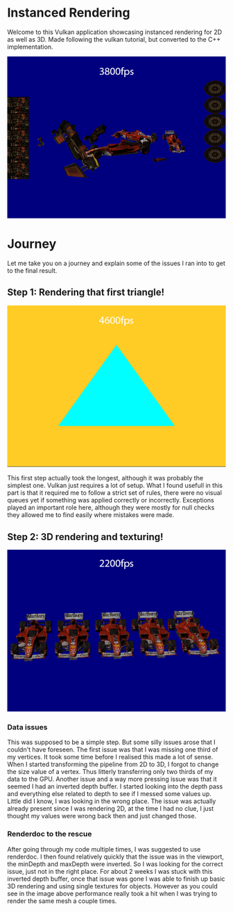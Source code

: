 # Instanced Rendering 

Welcome to this Vulkan application showcasing instanced rendering for 2D as well as 3D. Made following the vulkan tutorial, but converted to the C++ implementation.

![Alt text](Readme/Overview.png)

# Journey

Let me take you on a journey and explain some of the issues I ran into to get to the final result.

## Step 1: Rendering that first triangle!

![Alt text](Readme/RenderingTriangles.png)

This first step actually took the longest, although it was probably the simplest one. Vulkan just requires a lot of setup. What I found usefull in this part is that it required me to follow a strict set of rules, there were no visual queues yet if something was applied correctly or incorrectly. Exceptions played an important role here, although they were mostly for null checks they allowed me to find easily where mistakes were made.  

## Step 2: 3D rendering and texturing!

![Alt text](Readme/NotInstanceRendering.png)
### Data issues
This was supposed to be a simple step. But some silly issues arose that I couldn't have foreseen. The first issue was that I was missing one third of my vertices. It took some time before I realised this made a lot of sense. When I started transforming the pipeline from 2D to 3D, I forgot to change the size value of a vertex. Thus litterly transferring only two thirds of my data to the GPU. Another issue and a way more pressing issue was that it seemed I had an inverted depth buffer. I started looking into the depth pass and everything else related to depth to see if I messed some values up. Little did I know, I was looking in the wrong place. The issue was actually already present since I was rendering 2D, at the time I had no clue, I just thought my values were wrong back then and just changed those. 
### Renderdoc to the rescue
After going through my code multiple times, I was suggested to use renderdoc. I then found relatively quickly that the issue was in the viewport, the minDepth and maxDepth were inverted. So I was looking for the correct issue, just not in the right place. For about 2 weeks I was stuck with this inverted depth buffer, once that issue was gone I was able to finish up basic 3D rendering and using single textures for objects. However as you could see in the image above performance really took a hit when I was trying to render the same mesh a couple times.
